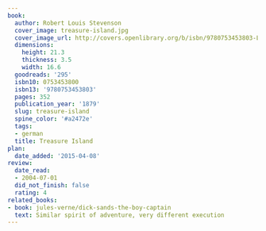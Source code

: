 ```yaml
---
book:
  author: Robert Louis Stevenson
  cover_image: treasure-island.jpg
  cover_image_url: http://covers.openlibrary.org/b/isbn/9780753453803-L.jpg
  dimensions:
    height: 21.3
    thickness: 3.5
    width: 16.6
  goodreads: '295'
  isbn10: 0753453800
  isbn13: '9780753453803'
  pages: 352
  publication_year: '1879'
  slug: treasure-island
  spine_color: '#a2472e'
  tags:
  - german
  title: Treasure Island
plan:
  date_added: '2015-04-08'
review:
  date_read:
  - 2004-07-01
  did_not_finish: false
  rating: 4
related_books:
- book: jules-verne/dick-sands-the-boy-captain
  text: Similar spirit of adventure, very different execution
---
```

